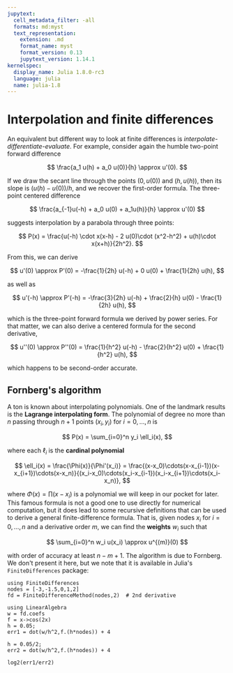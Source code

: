 ```yaml
---
jupytext:
  cell_metadata_filter: -all
  formats: md:myst
  text_representation:
    extension: .md
    format_name: myst
    format_version: 0.13
    jupytext_version: 1.14.1
kernelspec:
  display_name: Julia 1.8.0-rc3
  language: julia
  name: julia-1.8
---
```


# Interpolation and finite differences

An equivalent but different way to look at finite differences is *interpolate-differentiate-evaluate*. For example, consider again the humble two-point forward difference

$$
\frac{a_1 u(h) + a_0 u(0)}{h}  \approx u'(0). 
$$

If we draw the secant line through the points $(0,u(0))$ and $(h,u(h))$, then its slope is $(u(h)-u(0))/h$, and we recover the first-order formula. The three-point centered difference 

$$
\frac{a_{-1}u(-h) + a_0 u(0) + a_1u(h)}{h} \approx u'(0) 
$$

suggests interpolation by a parabola through three points:

$$
P(x) = \frac{u(-h) \cdot x(x-h) - 2 u(0)\cdot (x^2-h^2) + u(h)\cdot x(x+h)}{2h^2}. 
$$

From this, we can derive

$$
u'(0) \approx P'(0) = -\frac{1}{2h} u(-h) + 0 u(0) + \frac{1}{2h} u(h), 
$$

as well as

$$
u'(-h) \approx P'(-h) = -\frac{3}{2h} u(-h) + \frac{2}{h} u(0) - \frac{1}{2h} u(h), 
$$

which is the three-point forward formula we derived by power series. For that matter, we can also derive a centered formula for the second derivative,

$$
u''(0) \approx P''(0) = \frac{1}{h^2} u(-h) - \frac{2}{h^2} u(0) + \frac{1}{h^2} u(h),
$$

which happens to be second-order accurate.

## Fornberg's algorithm

A ton is known about interpolating polynomials. One of the landmark results is the **Lagrange interpolating form**. The polynomial of degree no more than $n$ passing through $n+1$ points $(x_i,y_i)$ for $i=0,\ldots,n$ is 

$$
P(x) = \sum_{i=0}^n y_i \ell_i(x), 
$$

where each $\ell_i$ is the **cardinal polynomial** 

$$
\ell_i(x) = \frac{\Phi(x)}{\Phi'(x_i)} = \frac{(x-x_0)\cdots(x-x_{i-1})(x-x_{i+1})\cdots(x-x_n)}{(x_i-x_0)\cdots(x_i-x_{i-1})(x_i-x_{i+1})\cdots(x_i-x_n)},
$$

where $\Phi(x)=\prod (x-x_i)$ is a polynomial we will keep in our pocket for later. This famous formula is not a good one to use directly for numerical computation, but it does lead to some recursive definitions that can be used to derive a general finite-difference formula. That is, given nodes $x_i$ for $i=0,\ldots,n$ and a derivative order $m$, we can find the **weights** $w_i$ such that

$$
\sum_{i=0}^n w_i u(x_i) \approx u^{(m)}(0)
$$

with order of accuracy at least $n-m+1$. The algorithm is due to Fornberg. We don't present it here, but we note that it is available in Julia's `FiniteDifferences` package:

```{code-cell}
using FiniteDifferences
nodes = [-3,-1.5,0,1,2]
fd = FiniteDifferenceMethod(nodes,2)  # 2nd derivative
```

```{code-cell}
using LinearAlgebra
w = fd.coefs
f = x->cos(2x)
h = 0.05; 
err1 = dot(w/h^2,f.(h*nodes)) + 4
```

```{code-cell}
h = 0.05/2; 
err2 = dot(w/h^2,f.(h*nodes)) + 4
```

```{code-cell}
log2(err1/err2)
```

```{code-cell}

```
